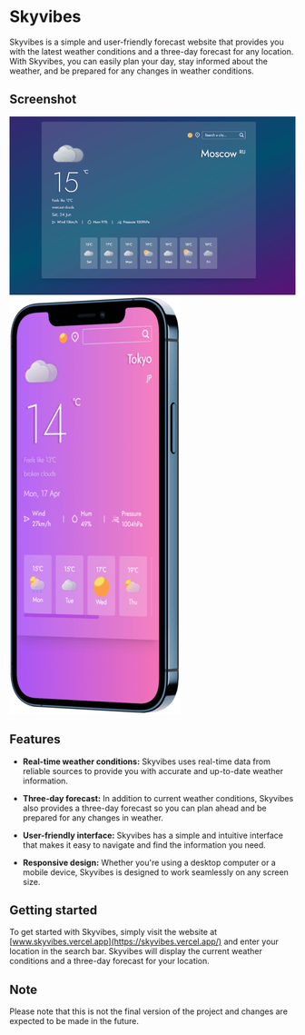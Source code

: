 # Skyvibes

Skyvibes is a simple and user-friendly forecast website that provides you with the latest weather conditions and a three-day forecast for any location. With Skyvibes, you can easily plan your day, stay informed about the weather, and be prepared for any changes in weather conditions.

## Screenshot

![Screenshot2](screenshot2.png)
![Screenshot](screenshot.png)

## Features

- **Real-time weather conditions:** Skyvibes uses real-time data from reliable sources to provide you with accurate and up-to-date weather information.

- **Three-day forecast:** In addition to current weather conditions, Skyvibes also provides a three-day forecast so you can plan ahead and be prepared for any changes in weather.

- **User-friendly interface:** Skyvibes has a simple and intuitive interface that makes it easy to navigate and find the information you need.

- **Responsive design:** Whether you're using a desktop computer or a mobile device, Skyvibes is designed to work seamlessly on any screen size.

## Getting started

To get started with Skyvibes, simply visit the website at [www.skyvibes.vercel.app](https://skyvibes.vercel.app/) and enter your location in the search bar. Skyvibes will display the current weather conditions and a three-day forecast for your location.

## Note

Please note that this is not the final version of the project and changes are expected to be made in the future.
